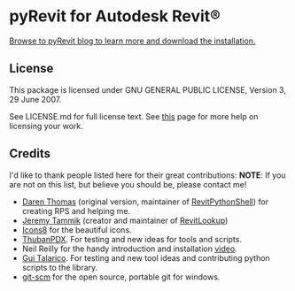 # pyRevit for Autodesk Revit®

[Browse to pyRevit blog to learn more and download the installation.](http://eirannejad.github.io/pyRevit/)

## License

This package is licensed under  GNU GENERAL PUBLIC LICENSE, Version 3, 29 June 2007.

See LICENSE.md for full license text.
See [this](http://choosealicense.com/) page for more help on licensing your work.

## Credits

I'd like to thank people listed here for their great contributions:
**NOTE**: If you are not on this list, but believe you should be, please contact me!

- [Daren Thomas](https://github.com/daren-thomas) (original version, maintainer of [RevitPythonShell](https://github.com/architecture-building-systems/revitpythonshell)) for creating RPS and helping me.
- [Jeremy Tammik](https://github.com/jeremytammik) (creator and maintainer of [RevitLookup](https://github.com/jeremytammik/RevitLookup))
- [Icons8](https://icons8.com/) for the beautiful icons.
- [ThubanPDX](https://github.com/ThubanPDX). For testing and new ideas for tools and scripts.
- Neil Reilly for the handy introduction and installation [video](https://www.youtube.com/watch?v=71rvCspWNHs).
- [Gui Talarico](https://github.com/gtalarico). For testing and new tool ideas and contributing python scripts to the library.
- [git-scm](https://git-scm.com) for the open source, portable git for windows.
